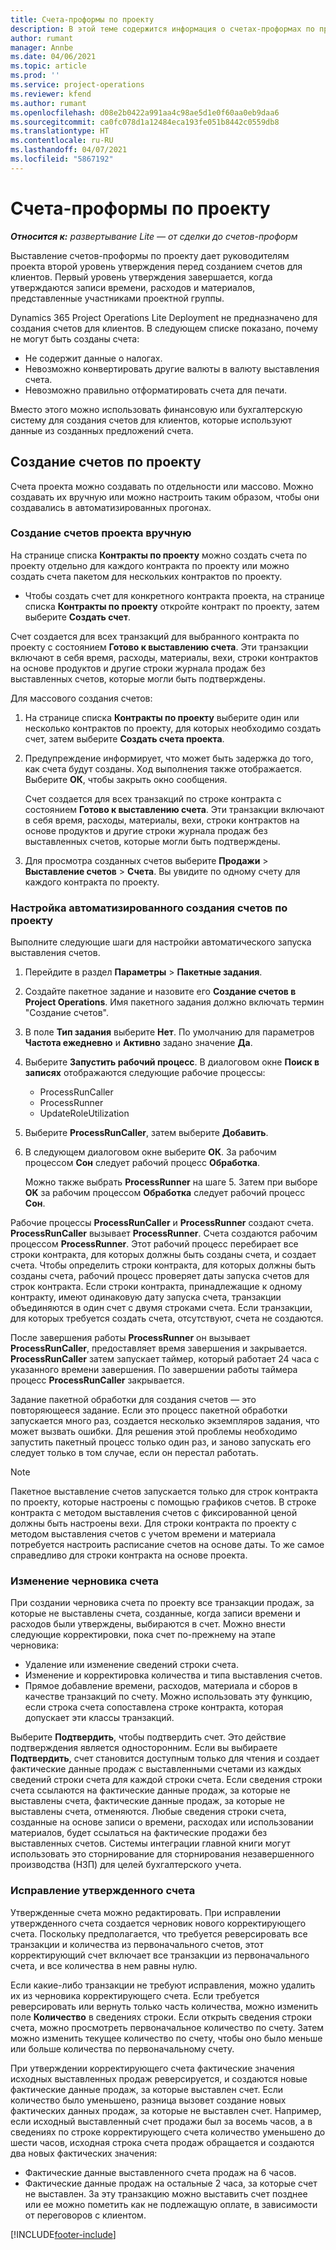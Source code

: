 ```yaml
---
title: Счета-проформы по проекту
description: В этой теме содержится информация о счетах-проформах по проекту в Project Operations.
author: rumant
manager: Annbe
ms.date: 04/06/2021
ms.topic: article
ms.prod: ''
ms.service: project-operations
ms.reviewer: kfend
ms.author: rumant
ms.openlocfilehash: d08e2b0422a991aa4c98ae5d1e0f60aa0eb9daa6
ms.sourcegitcommit: ca0fc078d1a12484eca193fe051b8442c0559db8
ms.translationtype: HT
ms.contentlocale: ru-RU
ms.lasthandoff: 04/07/2021
ms.locfileid: "5867192"
---
```

# <a name="proforma-project-pnvoices"></a>Счета-проформы по проекту

_**Относится к:** развертывание Lite — от сделки до счетов-проформ_

Выставление счетов-проформы по проекту дает руководителям проекта второй уровень утверждения перед созданием счетов для клиентов. Первый уровень утверждения завершается, когда утверждаются записи времени, расходов и материалов, представленные участниками проектной группы.

Dynamics 365 Project Operations Lite Deployment не предназначено для создания счетов для клиентов. В следующем списке показано, почему не могут быть созданы счета:

- Не содержит данные о налогах.
- Невозможно конвертировать другие валюты в валюту выставления счета.
- Невозможно правильно отформатировать счета для печати.

Вместо этого можно использовать финансовую или бухгалтерскую систему для создания счетов для клиентов, которые используют данные из созданных предложений счета.

## <a name="creating-project-invoices"></a>Создание счетов по проекту

Счета проекта можно создавать по отдельности или массово. Можно создавать их вручную или можно настроить таким образом, чтобы они создавались в автоматизированных прогонах.

### <a name="manually-create-project-invoices"></a>Создание счетов проекта вручную 

На странице списка **Контракты по проекту** можно создать счета по проекту отдельно для каждого контракта по проекту или можно создать счета пакетом для нескольких контрактов по проекту.

   - Чтобы создать счет для конкретного контракта проекта, на странице списка **Контракты по проекту** откройте контракт по проекту, затем выберите **Создать счет**.

   Счет создается для всех транзакций для выбранного контракта по проекту с состоянием **Готово к выставлению счета**. Эти транзакции включают в себя время, расходы, материалы, вехи, строки контрактов на основе продуктов и другие строки журнала продаж без выставленных счетов, которые могли быть подтверждены.

Для массового создания счетов:

1. На странице списка **Контракты по проекту** выберите один или несколько контрактов по проекту, для которых необходимо создать счет, затем выберите **Создать счета проекта**.
2. Предупреждение информирует, что может быть задержка до того, как счета будут созданы. Ход выполнения также отображается. Выберите **ОК**, чтобы закрыть окно сообщения.

   Счет создается для всех транзакций по строке контракта с состоянием **Готово к выставлению счета**. Эти транзакции включают в себя время, расходы, материалы, вехи, строки контрактов на основе продуктов и другие строки журнала продаж без выставленных счетов, которые могли быть подтверждены.

3. Для просмотра созданных счетов выберите **Продажи** \> **Выставление счетов** \> **Счета**. Вы увидите по одному счету для каждого контракта по проекту.

### <a name="set-up-automated-creation-of-project-invoices"></a>Настройка автоматизированного создания счетов по проекту 

Выполните следующие шаги для настройки автоматического запуска выставления счетов.

1. Перейдите в раздел **Параметры** \> **Пакетные задания**.
2. Создайте пакетное задание и назовите его **Создание счетов в Project Operations**. Имя пакетного задания должно включать термин "Создание счетов".
3. В поле **Тип задания** выберите **Нет**. По умолчанию для параметров **Частота ежедневно** и **Активно** задано значение **Да**.
4. Выберите **Запустить рабочий процесс**. В диалоговом окне **Поиск в записях** отображаются следующие рабочие процессы:

    - ProcessRunCaller
    - ProcessRunner
    - UpdateRoleUtilization

5. Выберите **ProcessRunCaller**, затем выберите **Добавить**.
6. В следующем диалоговом окне выберите **ОК**. За рабочим процессом **Сон** следует рабочий процесс **Обработка**.

    Можно также выбрать **ProcessRunner** на шаге 5. Затем при выборе **OK** за рабочим процессом **Обработка** следует рабочий процесс **Сон**.

Рабочие процессы **ProcessRunCaller** и **ProcessRunner** создают счета. **ProcessRunCaller** вызывает **ProcessRunner**. Счета создаются рабочим процессом **ProcessRunner**. Этот рабочий процесс перебирает все строки контракта, для которых должны быть созданы счета, и создает счета. Чтобы определить строки контракта, для которых должны быть созданы счета, рабочий процесс проверяет даты запуска счетов для строк контракта. Если строки контракта, принадлежащие к одному контракту, имеют одинаковую дату запуска счета, транзакции объединяются в один счет с двумя строками счета. Если транзакции, для которых требуется создать счета, отсутствуют, счета не создаются.

После завершения работы **ProcessRunner** он вызывает **ProcessRunCaller**, предоставляет время завершения и закрывается. **ProcessRunCaller** затем запускает таймер, который работает 24 часа с указанного времени завершения. По завершении работы таймера процесс **ProcessRunCaller** закрывается.

Задание пакетной обработки для создания счетов — это повторяющееся задание. Если это процесс пакетной обработки запускается много раз, создается несколько экземпляров задания, что может вызвать ошибки. Для решения этой проблемы необходимо запустить пакетный процесс только один раз, и заново запускать его следует только в том случае, если он перестал работать.

> [!NOTE]
> Пакетное выставление счетов запускается только для строк контракта по проекту, которые настроены с помощью графиков счетов. В строке контракта с методом выставления счетов с фиксированной ценой должны быть настроены вехи. Для строки контракта по проекту с методом выставления счетов с учетом времени и материала потребуется настроить расписание счетов на основе даты. То же самое справедливо для строки контракта на основе проекта.      
 
### <a name="edit-a-draft-invoice"></a>Изменение черновика счета

При создании черновика счета по проекту все транзакции продаж, за которые не выставлены счета, созданные, когда записи времени и расходов были утверждены, выбираются в счет. Можно внести следующие корректировки, пока счет по-прежнему на этапе черновика:

- Удаление или изменение сведений строки счета.
- Изменение и корректировка количества и типа выставления счетов.
- Прямое добавление времени, расходов, материала и сборов в качестве транзакций по счету. Можно использовать эту функцию, если строка счета сопоставлена строке контракта, которая допускает эти классы транзакций.

Выберите **Подтвердить**, чтобы подтвердить счет. Это действие подтверждения является односторонним. Если вы выбираете **Подтвердить**, счет становится доступным только для чтения и создает фактические данные продаж с выставленными счетами из каждых сведений строки счета для каждой строки счета. Если сведения строки счета ссылаются на фактические данные продаж, за которые не выставлены счета, фактические данные продаж, за которые не выставлены счета, отменяются. Любые сведения строки счета, созданные на основе записи о времени, расходах или использовании материалов, будет ссылаться на фактические продажи без выставленных счетов. Системы интеграции главной книги могут использовать это сторнирование для сторнирования незавершенного производства (НЗП) для целей бухгалтерского учета.

### <a name="correct-a-confirmed-invoice"></a>Исправление утвержденного счета

Утвержденные счета можно редактировать. При исправлении утвержденного счета создается черновик нового корректирующего счета. Поскольку предполагается, что требуется реверсировать все транзакции и количества из первоначального счетов, этот корректирующий счет включает все транзакции из первоначального счета, и все количества в нем равны нулю.

Если какие-либо транзакции не требуют исправления, можно удалить их из черновика корректирующего счета. Если требуется реверсировать или вернуть только часть количества, можно изменить поле **Количество** в сведениях строки. Если открыть сведения строки счета, можно просмотреть первоначальное количество по счету. Затем можно изменить текущее количество по счету, чтобы оно было меньше или больше количества по первоначальному счету.

При утверждении корректирующего счета фактические значения исходных выставленных продаж реверсируется, и создаются новые фактические данные продаж, за которые выставлен счет. Если количество было уменьшено, разница вызовет создание новых фактических данных продаж, за которые не выставлен счет. Например, если исходный выставленный счет продажи был за восемь часов, а в сведениях по строке корректирующего счета количество уменьшено до шести часов, исходная строка счета продаж обращается и создаются два новых фактических значения:

- Фактические данные выставленного счета продаж на 6 часов.
- Фактические данные продаж на остальные 2 часа, за которые счет не выставлен. За эту транзакцию можно выставить счет позднее или ее можно пометить как не подлежащую оплате, в зависимости от переговоров с клиентом.



[!INCLUDE[footer-include](../../includes/footer-banner.md)]
